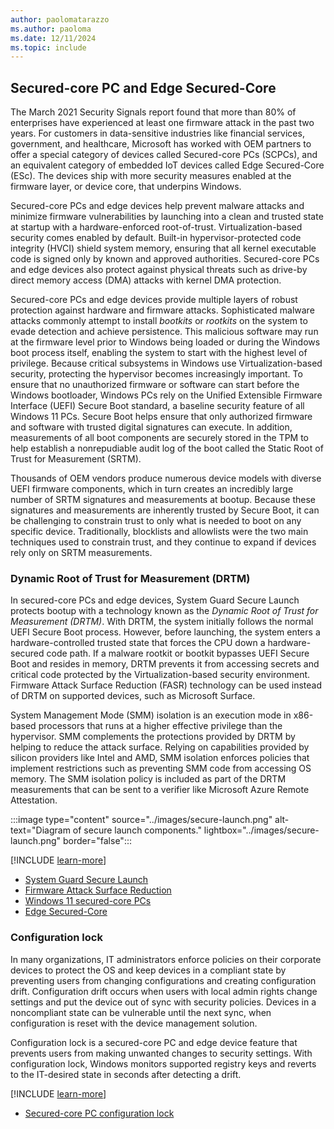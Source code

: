 ```yaml
---
author: paolomatarazzo
ms.author: paoloma
ms.date: 12/11/2024
ms.topic: include
---
```


## Secured-core PC and Edge Secured-Core

The March 2021 Security Signals report found that more than 80% of enterprises have experienced at least one firmware attack in the past two years. For customers in data-sensitive industries like financial services, government, and healthcare, Microsoft has worked with OEM partners to offer a special category of devices called Secured-core PCs (SCPCs), and an equivalent category of embedded IoT devices called Edge Secured-Core (ESc). The devices ship with more security measures enabled at the firmware layer, or device core, that underpins Windows.

Secured-core PCs and edge devices help prevent malware attacks and minimize firmware vulnerabilities by launching into a clean and trusted state at startup with a hardware-enforced root-of-trust. Virtualization-based security comes enabled by default. Built-in hypervisor-protected code integrity (HVCI) shield system memory, ensuring that all kernel executable code is signed only by known and approved authorities. Secured-core PCs and edge devices also protect against physical threats such as drive-by direct memory access (DMA) attacks with kernel DMA protection.

Secured-core PCs and edge devices provide multiple layers of robust protection against hardware and firmware attacks. Sophisticated malware attacks commonly attempt to install *bootkits* or *rootkits* on the system to evade detection and achieve persistence. This malicious software may run at the firmware level prior to Windows being loaded or during the Windows boot process itself, enabling the system to start with the highest level of privilege. Because critical subsystems in Windows use Virtualization-based security, protecting the hypervisor becomes increasingly important. To ensure that no unauthorized firmware or software can start before the Windows bootloader, Windows PCs rely on the Unified Extensible Firmware Interface (UEFI) Secure Boot standard, a baseline security feature of all Windows 11 PCs. Secure Boot helps ensure that only authorized firmware and software with trusted digital signatures can execute. In addition, measurements of all boot components are securely stored in the TPM to help establish a nonrepudiable audit log of the boot called the Static Root of Trust for Measurement (SRTM).

Thousands of OEM vendors produce numerous device models with diverse UEFI firmware components, which in turn creates an incredibly large number of SRTM signatures and measurements at bootup. Because these signatures and measurements are inherently trusted by Secure Boot, it can be challenging to constrain trust to only what is needed to boot on any specific device. Traditionally, blocklists and allowlists were the two main techniques used to constrain trust, and they continue to expand if devices rely only on SRTM measurements.

### Dynamic Root of Trust for Measurement (DRTM)

In secured-core PCs and edge devices, System Guard Secure Launch protects bootup with a technology known as the *Dynamic Root of Trust for Measurement (DRTM)*. With DRTM, the system initially follows the normal UEFI Secure Boot process. However, before launching, the system enters a hardware-controlled trusted state that forces the CPU down a hardware-secured code path. If a malware rootkit or bootkit bypasses UEFI Secure Boot and resides in memory, DRTM prevents it from accessing secrets and critical code protected by the Virtualization-based security environment. Firmware Attack Surface Reduction (FASR) technology can be used instead of DRTM on supported devices, such as Microsoft Surface.

System Management Mode (SMM) isolation is an execution mode in x86-based processors that runs at a higher effective privilege than the hypervisor. SMM complements the protections provided by DRTM by helping to reduce the attack surface. Relying on capabilities provided by silicon providers like Intel and AMD, SMM isolation enforces policies that implement restrictions such as preventing SMM code from accessing OS memory. The SMM isolation policy is included as part of the DRTM measurements that can be sent to a verifier like Microsoft Azure Remote Attestation.

:::image type="content" source="../images/secure-launch.png" alt-text="Diagram of secure launch components." lightbox="../images/secure-launch.png" border="false":::

[!INCLUDE [learn-more](learn-more.md)]

- [System Guard Secure Launch](/windows/security/hardware-security/system-guard-secure-launch-and-smm-protection)
- [Firmware Attack Surface Reduction](/windows-hardware/drivers/bringup/firmware-attack-surface-reduction)
- [Windows 11 secured-core PCs](/windows-hardware/design/device-experiences/oem-highly-secure-11)
- [Edge Secured-Core](/azure/certification/overview)

### Configuration lock

In many organizations, IT administrators enforce policies on their corporate devices to protect the OS and keep devices in a compliant state by preventing users from changing configurations and creating configuration drift. Configuration drift occurs when users with local admin rights change settings and put the device out of sync with security policies. Devices in a noncompliant state can be vulnerable until the next sync, when configuration is reset with the device management solution.

Configuration lock is a secured-core PC and edge device feature that prevents users from making unwanted changes to security settings. With configuration lock, Windows monitors supported registry keys and reverts to the IT-desired state in seconds after detecting a drift.

[!INCLUDE [learn-more](learn-more.md)]

- [Secured-core PC configuration lock](/windows/client-management/mdm/config-lock)
